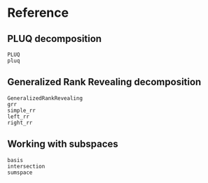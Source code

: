# Reference

## PLUQ decomposition

```@docs
PLUQ
pluq
```

## Generalized Rank Revealing decomposition

```@docs
GeneralizedRankRevealing
grr
simple_rr
left_rr
right_rr
```

## Working with subspaces

```@docs
basis
intersection
sumspace
```
